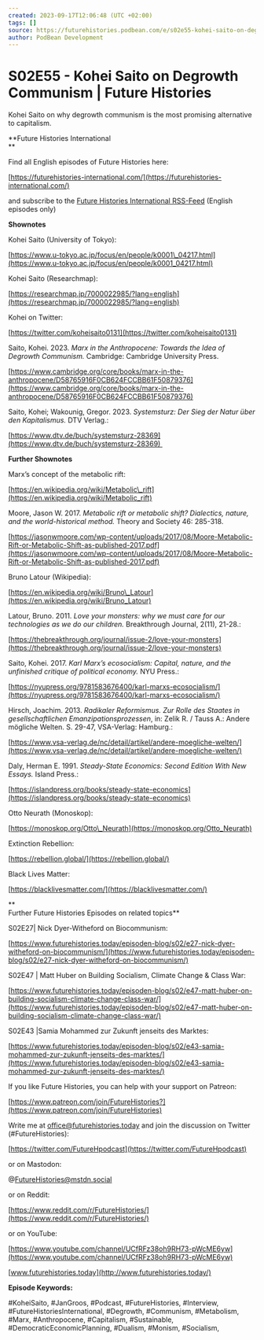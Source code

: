 ```yaml
---
created: 2023-09-17T12:06:48 (UTC +02:00)
tags: []
source: https://futurehistories.podbean.com/e/s02e55-kohei-saito-on-degrowth-communism/
author: PodBean Development
---
```


# S02E55 - Kohei Saito on Degrowth Communism | Future Histories

Kohei Saito on why degrowth communism is the most promising alternative to capitalism.

**Future Histories International  
**

Find all English episodes of Future Histories here:

[https://futurehistories-international.com/](https://futurehistories-international.com/)

and subscribe to the [Future Histories International RSS-Feed](http://futurehistories-international.com/feed.xml) (English episodes only)

**Shownotes**

Kohei Saito (University of Tokyo):

[https://www.u-tokyo.ac.jp/focus/en/people/k0001\_04217.html](https://www.u-tokyo.ac.jp/focus/en/people/k0001_04217.html)

Kohei Saito (Researchmap):

[https://researchmap.jp/7000022985/?lang=english](https://researchmap.jp/7000022985/?lang=english)

  
Kohei on Twitter:

[https://twitter.com/koheisaito0131](https://twitter.com/koheisaito0131)

  
Saito, Kohei. 2023. _Marx in the Anthropocene: Towards the Idea of Degrowth Communism._ Cambridge: Cambridge University Press.

[https://www.cambridge.org/core/books/marx-in-the-anthropocene/D58765916F0CB624FCCBB61F50879376](https://www.cambridge.org/core/books/marx-in-the-anthropocene/D58765916F0CB624FCCBB61F50879376)

  
Saito, Kohei; Wakounig, Gregor. 2023. _Systemsturz: Der Sieg der Natur über den Kapitalismus._ DTV Verlag.:

[https://www.dtv.de/buch/systemsturz-28369](https://www.dtv.de/buch/systemsturz-28369) 

  
**Further Shownotes**

Marx’s concept of the metabolic rift:

[https://en.wikipedia.org/wiki/Metabolic\_rift](https://en.wikipedia.org/wiki/Metabolic_rift)

  
Moore, Jason W. 2017. _Metabolic rift or metabolic shift? Dialectics, nature, and the world-historical method._ Theory and Society 46: 285-318.

[https://jasonwmoore.com/wp-content/uploads/2017/08/Moore-Metabolic-Rift-or-Metabolic-Shift-as-published-2017.pdf](https://jasonwmoore.com/wp-content/uploads/2017/08/Moore-Metabolic-Rift-or-Metabolic-Shift-as-published-2017.pdf)

  
Bruno Latour (Wikipedia):

[https://en.wikipedia.org/wiki/Bruno\_Latour](https://en.wikipedia.org/wiki/Bruno_Latour)

  
Latour, Bruno. 2011. _Love your monsters: why we must care for our technologies as we do our children._ Breakthrough Journal, 2(11), 21-28.:

[https://thebreakthrough.org/journal/issue-2/love-your-monsters](https://thebreakthrough.org/journal/issue-2/love-your-monsters)

  
Saito, Kohei. 2017. _Karl Marx’s ecosocialism: Capital, nature, and the unfinished critique of political economy._ NYU Press.:

[https://nyupress.org/9781583676400/karl-marxs-ecosocialism/](https://nyupress.org/9781583676400/karl-marxs-ecosocialism/)

  
Hirsch, Joachim. 2013. _Radikaler Reformismus. Zur Rolle des Staates in gesellschaftlichen Emanzipationsprozessen_, in: Zelik R. / Tauss A.: Andere mögliche Welten. S. 29-47, VSA-Verlag: Hamburg.:

[https://www.vsa-verlag.de/nc/detail/artikel/andere-moegliche-welten/](https://www.vsa-verlag.de/nc/detail/artikel/andere-moegliche-welten/)

  
Daly, Herman E. 1991. _Steady-State Economics: Second Edition With New Essays._ Island Press.:

[https://islandpress.org/books/steady-state-economics](https://islandpress.org/books/steady-state-economics)

  
Otto Neurath (Monoskop):

[https://monoskop.org/Otto\_Neurath](https://monoskop.org/Otto_Neurath)

  
Extinction Rebellion:

[https://rebellion.global/](https://rebellion.global/)

  
Black Lives Matter:

[https://blacklivesmatter.com/](https://blacklivesmatter.com/)

**  
Further Future Histories Episodes on related topics**

S02E27| Nick Dyer-Witheford on Biocommunism:

[https://www.futurehistories.today/episoden-blog/s02/e27-nick-dyer-witheford-on-biocommunism/](https://www.futurehistories.today/episoden-blog/s02/e27-nick-dyer-witheford-on-biocommunism/)

  
S02E47 | Matt Huber on Building Socialism, Climate Change & Class War:

[https://www.futurehistories.today/episoden-blog/s02/e47-matt-huber-on-building-socialism-climate-change-class-war/](https://www.futurehistories.today/episoden-blog/s02/e47-matt-huber-on-building-socialism-climate-change-class-war/)

  
S02E43 |Samia Mohammed zur Zukunft jenseits des Marktes:

[https://www.futurehistories.today/episoden-blog/s02/e43-samia-mohammed-zur-zukunft-jenseits-des-marktes/](https://www.futurehistories.today/episoden-blog/s02/e43-samia-mohammed-zur-zukunft-jenseits-des-marktes/)

If you like Future Histories, you can help with your support on Patreon:

[https://www.patreon.com/join/FutureHistories?](https://www.patreon.com/join/FutureHistories)

Write me at office@futurehistories.today and join the discussion on Twitter (#FutureHistories):

[https://twitter.com/FutureHpodcast](https://twitter.com/FutureHpodcast)

or on Mastodon:

@FutureHistories@mstdn.social

or on Reddit:

[https://www.reddit.com/r/FutureHistories/](https://www.reddit.com/r/FutureHistories/)

or on YouTube:

[https://www.youtube.com/channel/UCfRFz38oh9RH73-pWcME6yw](https://www.youtube.com/channel/UCfRFz38oh9RH73-pWcME6yw)

[www.futurehistories.today](http://www.futurehistories.today/)

**Episode Keywords:**

  
#KoheiSaito, #JanGroos, #Podcast, #FutureHistories, #Interview, #FutureHistoriesInternational, #Degrowth, #Communism, #Metabolism, #Marx, #Anthropocene, #Capitalism, #Sustainable, #DemocraticEconomicPlanning, #Dualism, #Monism, #Socialism,
